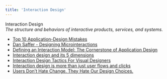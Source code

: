```yaml
---
title: 'Interaction Design'
---
```


Interaction Design  
_The structure and behaviors of interactive products, services, and systems._

*   [Top 10 Application-Design Mistakes](https://www.nngroup.com/articles/top-10-application-design-mistakes/)  
*   [Dan Saffer - Designing Microinteractions](http://www.uie.com/brainsparks/2013/06/14/dan-saffer-designing-microinteractions/#transcript)  
*   [Defining an Interaction Model: The Cornerstone of Application Design](http://www.uxmatters.com/mt/archives/2012/01/defining-an-interaction-model-the-cornerstone-of-application-design.php)  
*   [Interaction design and its 5 dimensions](https://uxdesign.cc/interaction-design-and-its-dimensions-39ca7e1d09f0)  
*   [Interaction Design Tactics For Visual Designers](http://uxdesign.smashingmagazine.com/2011/09/09/interaction-design-tactics-for-visual-designers/)  
*   [Interaction design is more than just user flows and clicks](https://uxdesign.cc/interaction-design-is-more-than-just-user-flows-and-clicks-4cc37011418c)  
*   [Users Don’t Hate Change. They Hate Our Design Choices.](https://medium.com/@jmspool/users-dont-hate-change-they-hate-our-design-choices-86151866eff4)  
